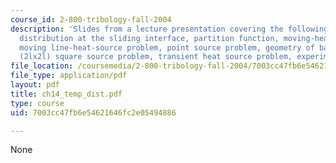 ```yaml
---
course_id: 2-800-tribology-fall-2004
description: 'Slides from a lecture presentation covering the following topics: Temperature
  distribution at the sliding interface, partition function, moving-heat-source problem,
  moving line-heat-source problem, point source problem, geometry of band source problem,
  (2lx2l) square source problem, transient heat source problem, experimental results.'
file_location: /coursemedia/2-800-tribology-fall-2004/7003cc47fb6e54621646fc2e05494886_ch14_temp_dist.pdf
file_type: application/pdf
layout: pdf
title: ch14_temp_dist.pdf
type: course
uid: 7003cc47fb6e54621646fc2e05494886

---
```

None